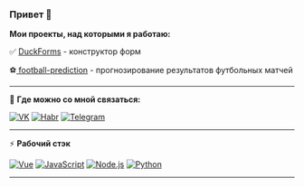 ### Привет 👋

**Мои проекты, над которыми я работаю:**

✅ [DuckForms](https://github.com/ilikeevb/DuckForms) - конструктор форм

⚽[ football-prediction](https://github.com/ilikeevb/football-prediction) - прогнозирование результатов футбольных матчей

---

👥 **Где можно со мной связаться:**

[![VK](https://img.shields.io/badge/VK---?logo=vk&style=for-the-badge&color=e6e6e6)](https://vk.com/ilikeevb)
[![Habr](https://img.shields.io/badge/Habr---?logo=habr&style=for-the-badge&color=e6e6e6)](https://habr.com/ilikeev)
[![Telegram](https://img.shields.io/badge/Telegram---?logo=telegram&style=for-the-badge&color=e6e6e6)](https://t.me/ilikeevb)

---

⚡ **Рабочий стэк**

[![Vue](https://img.shields.io/badge/Vue.JS---?logo=vue.js&style=for-the-badge&color=424242)](https://vuejs.org/)
[![JavaScript](https://img.shields.io/badge/-JavaScript-000?logo=JavaScript&link=https://www.ecma-international.org/&style=for-the-badge)](https://www.ecma-international.org/)
[![Node.js](https://img.shields.io/badge/-Node.js-339933?logo=Node.js&logoColor=white&link=https://nodejs.org&style=for-the-badge)](https://nodejs.org)
[![Python](https://img.shields.io/badge/Python---?logo=python&style=for-the-badge&color=81D4FA)](https://python.org)

---
<!--
[![ilikeevb github stats](https://github-readme-stats.vercel.app/api?username=ilikeevb)](https://github.com/anuraghazra/github-readme-stats) [![Top Langs](https://github-readme-stats.vercel.app/api/top-langs/?username=ilikeevb&layout=compact)](https://github.com/anuraghazra/github-readme-stats)
-->
